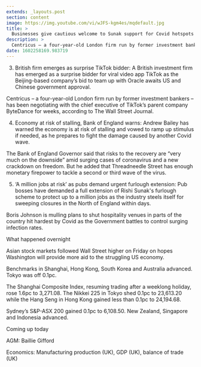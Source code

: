 ```yaml
--- 
extends: _layouts.post 
section: content 
image: https://img.youtube.com/vi/wJFS-kgm4es/mqdefault.jpg 
title: > 
  Businesses give cautious welcome to Sunak support for Covid hotspots – live updates 
description: > 
  Centricus – a four-year-old London firm run by former investment bankers – has been negotiating with the chief executive of TikTok’s parent company ByteDance for weeks, according to The Wall Street Journal.But he added that Threadneedle Street has enough monetary firepower to tackle a second or third wave of the virus.What happened overnightAsian stock markets followed Wall Street higher on Friday on hopes Washington will provide more aid to the struggling US economy.The Nikkei 225 in Tokyo shed 0.1pc to 23,613.20 while the Hang Seng in Hong Kong gained less than 0.1pc to 24,194.68.Coming up todayAGM: Baillie GiffordEconomics: Manufacturing production (UK), GDP (UK), balance of trade (UK) 
date: 1602258169.983719 
--- 
```

3) British firm emerges as surprise TikTok bidder: A British investment firm has emerged as a surprise bidder for viral video app TikTok as the Beijing-based company’s bid to team up with Oracle awaits US and Chinese government approval.

Centricus – a four-year-old London firm run by former investment bankers – has been negotiating with the chief executive of TikTok’s parent company ByteDance for weeks, according to The Wall Street Journal.

4) Economy at risk of stalling, Bank of England warns: Andrew Bailey has warned the economy is at risk of stalling and vowed to ramp up stimulus if needed, as he prepares to fight the damage caused by another Covid wave.

The Bank of England Governor said that risks to the recovery are “very much on the downside” amid surging cases of coronavirus and a new crackdown on freedom. But he added that Threadneedle Street has enough monetary firepower to tackle a second or third wave of the virus.

5) ‘A million jobs at risk’ as pubs demand urgent furlough extension: Pub bosses have demanded a full extension of Rishi Sunak's furlough scheme to protect up to a million jobs as the industry steels itself for sweeping closures in the North of England within days.

Boris Johnson is mulling plans to shut hospitality venues in parts of the country hit hardest by Covid as the Government battles to control surging infection rates.

What happened overnight

Asian stock markets followed Wall Street higher on Friday on hopes Washington will provide more aid to the struggling US economy.

Benchmarks in Shanghai, Hong Kong, South Korea and Australia advanced. Tokyo was off 0.1pc.

The Shanghai Composite Index, resuming trading after a weeklong holiday, rose 1.6pc to 3,271.08. The Nikkei 225 in Tokyo shed 0.1pc to 23,613.20 while the Hang Seng in Hong Kong gained less than 0.1pc to 24,194.68.

Sydney’s S&P-ASX 200 gained 0.1pc to 6,108.50. New Zealand, Singapore and Indonesia advanced.

Coming up today

AGM: Baillie Gifford

Economics: Manufacturing production (UK), GDP (UK), balance of trade (UK)